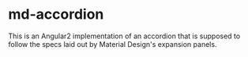 # md-accordion

This is an Angular2 implementation of an accordion that is supposed to follow 
the specs laid out by Material Design's expansion panels. 
